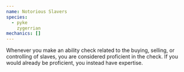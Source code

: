 ```yaml
---
name: Notorious Slavers
species:
  - pyke
    zygerrian
mechanics: []
---
```

Whenever you make an ability check related to the buying, selling, or controlling of slaves, you are considered proficient in the check. If you would already be proficient, you instead have expertise.
